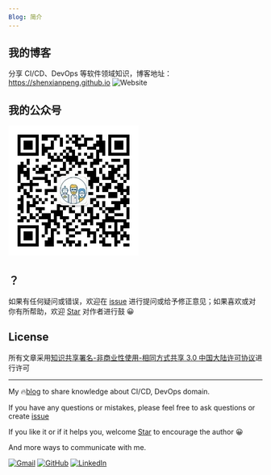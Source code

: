 ```yaml
---
Blog: 简介
---
```


## 我的博客

分享 CI/CD、DevOps 等软件领域知识，博客地址：https://shenxianpeng.github.io ![Website](https://img.shields.io/website?url=https%3A%2F%2Fshenxianpeng.github.io%2F)

## 我的公众号

![公众号二维码](about/index/qrcode.jpg)

## ？

如果有任何疑问或错误，欢迎在 [issue](https://github.com/shenxianpeng/blog/issues) 进行提问或给予修正意见；如果喜欢或对你有所帮助，欢迎 [Star](https://github.com/shenxianpeng/blog/) 对作者进行鼓 😀

## License

所有文章采用[知识共享署名-非商业性使用-相同方式共享 3.0 中国大陆许可协议](https://creativecommons.org/licenses/by-nc-sa/3.0/cn/)进行许可

---

My 🔥[blog](https://shenxianpeng.github.io/) to share knowledge about CI/CD, DevOps domain.

If you have any questions or mistakes, please feel free to ask questions or create [issue](https://github.com/shenxianpeng/blog/issues)

If you like it or if it helps you, welcome [Star](https://github.com/shenxianpeng/blog) to encourage the author 😀

And more ways to communicate with me.

<a href="mailto:xianpeng.shen@gmail.com"><img alt="Gmail" title="Gmail" height="32" width="32" src="https://raw.githubusercontent.com/shenxianpeng/shenxianpeng/master/assets/gmail.svg"></a>
<a href="https://github.com/shenxianpeng"><img alt="GitHub" title="GitHub" height="32" width="32" src="https://raw.githubusercontent.com/shenxianpeng/shenxianpeng/master/assets/github.svg"></a>
<a href="https://www.linkedin.com/in/xianpeng-shen/"><img alt="LinkedIn" title="LinkedIn" height="32" width="32" src="https://raw.githubusercontent.com/shenxianpeng/shenxianpeng/master/assets/linkedin.svg"></a>
